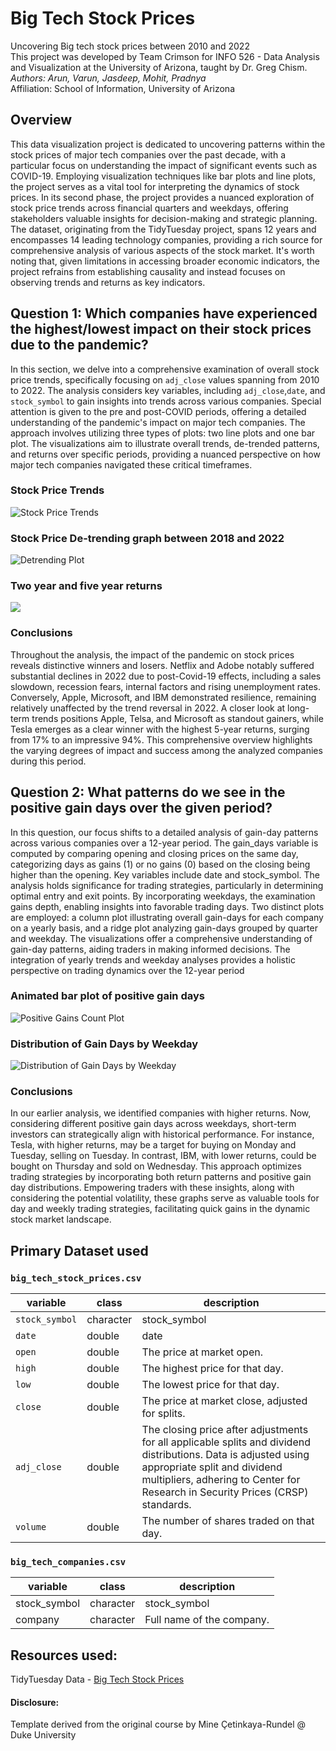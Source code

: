 # Big Tech Stock Prices

Uncovering Big tech stock prices between 2010 and 2022\
This project was developed by Team Crimson for INFO 526 - Data Analysis and Visualization at the University of Arizona, taught by Dr. Greg Chism.\
*Authors: Arun, Varun, Jasdeep, Mohit, Pradnya*\
Affiliation: School of Information, University of Arizona

## Overview

This data visualization project is dedicated to uncovering patterns within the stock prices of major tech companies over the past decade, with a particular focus on understanding the impact of significant events such as COVID-19. Employing visualization techniques like bar plots and line plots, the project serves as a vital tool for interpreting the dynamics of stock prices. In its second phase, the project provides a nuanced exploration of stock price trends across financial quarters and weekdays, offering stakeholders valuable insights for decision-making and strategic planning. The dataset, originating from the TidyTuesday project, spans 12 years and encompasses 14 leading technology companies, providing a rich source for comprehensive analysis of various aspects of the stock market. It's worth noting that, given limitations in accessing broader economic indicators, the project refrains from establishing causality and instead focuses on observing trends and returns as key indicators.

## Question 1: Which companies have experienced the highest/lowest impact on their stock prices due to the pandemic?

In this section, we delve into a comprehensive examination of overall stock price trends, specifically focusing on `adj_close` values spanning from 2010 to 2022. The analysis considers key variables, including `adj_close`,`date`, and `stock_symbol` to gain insights into trends across various companies. Special attention is given to the pre and post-COVID periods, offering a detailed understanding of the pandemic's impact on major tech companies. The approach involves utilizing three types of plots: two line plots and one bar plot. The visualizations aim to illustrate overall trends, de-trended patterns, and returns over specific periods, providing a nuanced perspective on how major tech companies navigated these critical timeframes.

### Stock Price Trends

![Stock Price Trends](images/stockprice.png)

### Stock Price De-trending graph between 2018 and 2022

![Detrending Plot](images/stockprice-detrending.png)

### Two year and five year returns

![](images/stockprice-returns.png)

### Conclusions

Throughout the analysis, the impact of the pandemic on stock prices reveals distinctive winners and losers. Netflix and Adobe notably suffered substantial declines in 2022 due to post-Covid-19 effects, including a sales slowdown, recession fears, internal factors and rising unemployment rates. Conversely, Apple, Microsoft, and IBM demonstrated resilience, remaining relatively unaffected by the trend reversal in 2022. A closer look at long-term trends positions Apple, Telsa, and Microsoft as standout gainers, while Tesla emerges as a clear winner with the highest 5-year returns, surging from 17% to an impressive 94%. This comprehensive overview highlights the varying degrees of impact and success among the analyzed companies during this period.

## Question 2: What patterns do we see in the positive gain days over the given period?

In this question, our focus shifts to a detailed analysis of gain-day patterns across various companies over a 12-year period. The gain_days variable is computed by comparing opening and closing prices on the same day, categorizing days as gains (1) or no gains (0) based on the closing being higher than the opening. Key variables include date and stock_symbol. The analysis holds significance for trading strategies, particularly in determining optimal entry and exit points. By incorporating weekdays, the examination gains depth, enabling insights into favorable trading days. Two distinct plots are employed: a column plot illustrating overall gain-days for each company on a yearly basis, and a ridge plot analyzing gain-days grouped by quarter and weekday. The visualizations offer a comprehensive understanding of gain-day patterns, aiding traders in making informed decisions. The integration of yearly trends and weekday analyses provides a holistic perspective on trading dynamics over the 12-year period

### Animated bar plot of positive gain days

![Positive Gains Count Plot](images/animatedbar_gains.gif)

### Distribution of Gain Days by Weekday

![Distribution of Gain Days by Weekday](images/gaindaydistribution.png)

### Conclusions

In our earlier analysis, we identified companies with higher returns. Now, considering different positive gain days across weekdays, short-term investors can strategically align with historical performance. For instance, Tesla, with higher returns, may be a target for buying on Monday and Tuesday, selling on Tuesday. In contrast, IBM, with lower returns, could be bought on Thursday and sold on Wednesday. This approach optimizes trading strategies by incorporating both return patterns and positive gain day distributions. Empowering traders with these insights, along with considering the potential volatility, these graphs serve as valuable tools for day and weekly trading strategies, facilitating quick gains in the dynamic stock market landscape.

## Primary Dataset used

### `big_tech_stock_prices.csv`

| variable       | class     | description                                                                                                                                                                                                                       |
|----------------|-----------|-----------------------------------------------------------------------------------------------------------------------------------------------------------------------------------------------------------------------------------|
| `stock_symbol` | character | stock_symbol                                                                                                                                                                                                                      |
| `date`         | double    | date                                                                                                                                                                                                                              |
| `open`         | double    | The price at market open.                                                                                                                                                                                                         |
| `high`         | double    | The highest price for that day.                                                                                                                                                                                                   |
| `low`          | double    | The lowest price for that day.                                                                                                                                                                                                    |
| `close`        | double    | The price at market close, adjusted for splits.                                                                                                                                                                                   |
| `adj_close`    | double    | The closing price after adjustments for all applicable splits and dividend distributions. Data is adjusted using appropriate split and dividend multipliers, adhering to Center for Research in Security Prices (CRSP) standards. |
| `volume`       | double    | The number of shares traded on that day.                                                                                                                                                                                          |

### `big_tech_companies.csv`

| variable     | class     | description               |
|--------------|-----------|---------------------------|
| stock_symbol | character | stock_symbol              |
| company      | character | Full name of the company. |

## Resources used:

TidyTuesday Data - [Big Tech Stock Prices](https://github.com/rfordatascience/tidytuesday/tree/master/data/2023/2023-02-07)

#### Disclosure:

Template derived from the original course by Mine Çetinkaya-Rundel \@ Duke University
